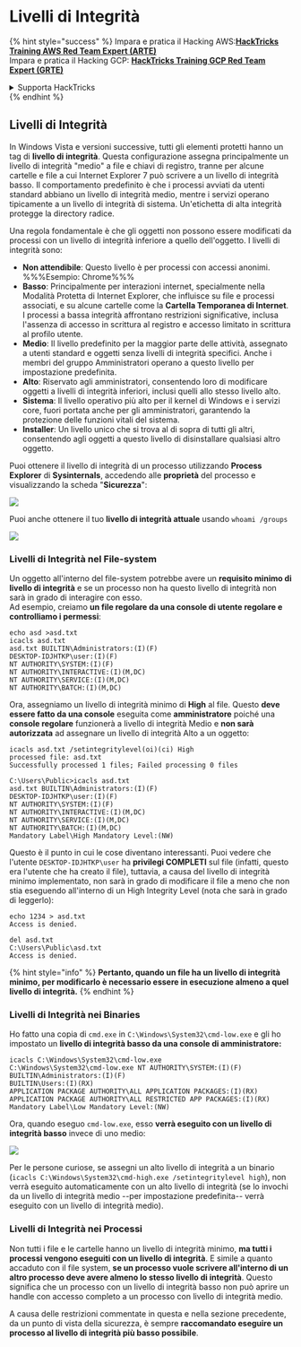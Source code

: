 # Livelli di Integrità

{% hint style="success" %}
Impara e pratica il Hacking AWS:<img src="/.gitbook/assets/arte.png" alt="" data-size="line">[**HackTricks Training AWS Red Team Expert (ARTE)**](https://training.hacktricks.xyz/courses/arte)<img src="/.gitbook/assets/arte.png" alt="" data-size="line">\
Impara e pratica il Hacking GCP: <img src="/.gitbook/assets/grte.png" alt="" data-size="line">[**HackTricks Training GCP Red Team Expert (GRTE)**<img src="/.gitbook/assets/grte.png" alt="" data-size="line">](https://training.hacktricks.xyz/courses/grte)

<details>

<summary>Supporta HackTricks</summary>

* Controlla i [**piani di abbonamento**](https://github.com/sponsors/carlospolop)!
* **Unisciti al** 💬 [**gruppo Discord**](https://discord.gg/hRep4RUj7f) o al [**gruppo telegram**](https://t.me/peass) o **seguici** su **Twitter** 🐦 [**@hacktricks\_live**](https://twitter.com/hacktricks\_live)**.**
* **Condividi trucchi di hacking inviando PR ai** [**HackTricks**](https://github.com/carlospolop/hacktricks) e [**HackTricks Cloud**](https://github.com/carlospolop/hacktricks-cloud) repos su github.

</details>
{% endhint %}

## Livelli di Integrità

In Windows Vista e versioni successive, tutti gli elementi protetti hanno un tag di **livello di integrità**. Questa configurazione assegna principalmente un livello di integrità "medio" a file e chiavi di registro, tranne per alcune cartelle e file a cui Internet Explorer 7 può scrivere a un livello di integrità basso. Il comportamento predefinito è che i processi avviati da utenti standard abbiano un livello di integrità medio, mentre i servizi operano tipicamente a un livello di integrità di sistema. Un'etichetta di alta integrità protegge la directory radice.

Una regola fondamentale è che gli oggetti non possono essere modificati da processi con un livello di integrità inferiore a quello dell'oggetto. I livelli di integrità sono:

* **Non attendibile**: Questo livello è per processi con accessi anonimi. %%%Esempio: Chrome%%%
* **Basso**: Principalmente per interazioni internet, specialmente nella Modalità Protetta di Internet Explorer, che influisce su file e processi associati, e su alcune cartelle come la **Cartella Temporanea di Internet**. I processi a bassa integrità affrontano restrizioni significative, inclusa l'assenza di accesso in scrittura al registro e accesso limitato in scrittura al profilo utente.
* **Medio**: Il livello predefinito per la maggior parte delle attività, assegnato a utenti standard e oggetti senza livelli di integrità specifici. Anche i membri del gruppo Amministratori operano a questo livello per impostazione predefinita.
* **Alto**: Riservato agli amministratori, consentendo loro di modificare oggetti a livelli di integrità inferiori, inclusi quelli allo stesso livello alto.
* **Sistema**: Il livello operativo più alto per il kernel di Windows e i servizi core, fuori portata anche per gli amministratori, garantendo la protezione delle funzioni vitali del sistema.
* **Installer**: Un livello unico che si trova al di sopra di tutti gli altri, consentendo agli oggetti a questo livello di disinstallare qualsiasi altro oggetto.

Puoi ottenere il livello di integrità di un processo utilizzando **Process Explorer** di **Sysinternals**, accedendo alle **proprietà** del processo e visualizzando la scheda "**Sicurezza**":

![](<../../.gitbook/assets/image (824).png>)

Puoi anche ottenere il tuo **livello di integrità attuale** usando `whoami /groups`

![](<../../.gitbook/assets/image (325).png>)

### Livelli di Integrità nel File-system

Un oggetto all'interno del file-system potrebbe avere un **requisito minimo di livello di integrità** e se un processo non ha questo livello di integrità non sarà in grado di interagire con esso.\
Ad esempio, creiamo **un file regolare da una console di utente regolare e controlliamo i permessi**:
```
echo asd >asd.txt
icacls asd.txt
asd.txt BUILTIN\Administrators:(I)(F)
DESKTOP-IDJHTKP\user:(I)(F)
NT AUTHORITY\SYSTEM:(I)(F)
NT AUTHORITY\INTERACTIVE:(I)(M,DC)
NT AUTHORITY\SERVICE:(I)(M,DC)
NT AUTHORITY\BATCH:(I)(M,DC)
```
Ora, assegniamo un livello di integrità minimo di **High** al file. Questo **deve essere fatto da una console** eseguita come **amministratore** poiché una **console regolare** funzionerà a livello di integrità Medio e **non sarà autorizzata** ad assegnare un livello di integrità Alto a un oggetto:
```
icacls asd.txt /setintegritylevel(oi)(ci) High
processed file: asd.txt
Successfully processed 1 files; Failed processing 0 files

C:\Users\Public>icacls asd.txt
asd.txt BUILTIN\Administrators:(I)(F)
DESKTOP-IDJHTKP\user:(I)(F)
NT AUTHORITY\SYSTEM:(I)(F)
NT AUTHORITY\INTERACTIVE:(I)(M,DC)
NT AUTHORITY\SERVICE:(I)(M,DC)
NT AUTHORITY\BATCH:(I)(M,DC)
Mandatory Label\High Mandatory Level:(NW)
```
Questo è il punto in cui le cose diventano interessanti. Puoi vedere che l'utente `DESKTOP-IDJHTKP\user` ha **privilegi COMPLETI** sul file (infatti, questo era l'utente che ha creato il file), tuttavia, a causa del livello di integrità minimo implementato, non sarà in grado di modificare il file a meno che non stia eseguendo all'interno di un High Integrity Level (nota che sarà in grado di leggerlo):
```
echo 1234 > asd.txt
Access is denied.

del asd.txt
C:\Users\Public\asd.txt
Access is denied.
```
{% hint style="info" %}
**Pertanto, quando un file ha un livello di integrità minimo, per modificarlo è necessario essere in esecuzione almeno a quel livello di integrità.**
{% endhint %}

### Livelli di Integrità nei Binaries

Ho fatto una copia di `cmd.exe` in `C:\Windows\System32\cmd-low.exe` e gli ho impostato un **livello di integrità basso da una console di amministratore:**
```
icacls C:\Windows\System32\cmd-low.exe
C:\Windows\System32\cmd-low.exe NT AUTHORITY\SYSTEM:(I)(F)
BUILTIN\Administrators:(I)(F)
BUILTIN\Users:(I)(RX)
APPLICATION PACKAGE AUTHORITY\ALL APPLICATION PACKAGES:(I)(RX)
APPLICATION PACKAGE AUTHORITY\ALL RESTRICTED APP PACKAGES:(I)(RX)
Mandatory Label\Low Mandatory Level:(NW)
```
Ora, quando eseguo `cmd-low.exe`, esso **verrà eseguito con un livello di integrità basso** invece di uno medio:

![](<../../.gitbook/assets/image (313).png>)

Per le persone curiose, se assegni un alto livello di integrità a un binario (`icacls C:\Windows\System32\cmd-high.exe /setintegritylevel high`), non verrà eseguito automaticamente con un alto livello di integrità (se lo invochi da un livello di integrità medio --per impostazione predefinita-- verrà eseguito con un livello di integrità medio).

### Livelli di Integrità nei Processi

Non tutti i file e le cartelle hanno un livello di integrità minimo, **ma tutti i processi vengono eseguiti con un livello di integrità**. E simile a quanto accaduto con il file system, **se un processo vuole scrivere all'interno di un altro processo deve avere almeno lo stesso livello di integrità**. Questo significa che un processo con un livello di integrità basso non può aprire un handle con accesso completo a un processo con livello di integrità medio.

A causa delle restrizioni commentate in questa e nella sezione precedente, da un punto di vista della sicurezza, è sempre **raccomandato eseguire un processo al livello di integrità più basso possibile**.

